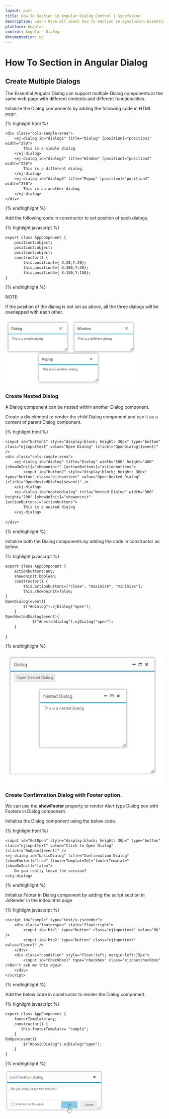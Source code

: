 ```yaml
---
layout: post
title: How To Section in Angular Dialog Control | Syncfusion
description: Learn here all about how to section in Syncfusion Essential Angular Dialog control, its elements, and more.
platform: Angular
control: Angular- Dialog
documentation: ug
---
```


# How To Section in Angular Dialog

## Create Multiple Dialogs

The Essential Angular Dialog can support multiple Dialog components in the same web page with different contents and different functionalities.

Initialize the Dialog components by adding the following code in HTML page.

{% highlight html %}

    <div class="cols-sample-area">
        <ej-dialog id="dialog1" title="Dialog" [position]="position1" width="250">
            This is a simple dialog
        </ej-dialog>
        <ej-dialog id="dialog2" title="Window" [position]="position2" width="250">
            This is a different dialog
        </ej-dialog>
        <ej-dialog id="dialog3" title="Popup" [position]="position3" width="250">
            This is an another dialog
        </ej-dialog>
    </div>

{% endhighlight %}

Add the following code in constructor to set position of each dialogs.

{% highlight javascript %}

    export class AppComponent {
        position1:object;
        position2:object;
        position3:object;
        constructor() {
            this.position1={ X:20,Y:20};
            this.position2={ X:300,Y:20};
            this.position3={ X:150,Y:150};
    }

{% endhighlight %}



NOTE:

If the position of the dialog is not set as above, all the three dialogs will be overlapped with each other.

![Create Multiple Dialogs](how-to_images\create-multiple-dialogs_img1.png)

### Create Nested Dialog

A Dialog component can be nested within another Dialog component.

Create a div element to render the child Dialog component and use it as a content of parent Dialog component.

{% highlight html %}


    <input id="button1" style="display:block; height: 30px" type="button" class="ejinputtext" value="Open Dialog" (click)="OpenDialog($event)" />
    <div class="cols-sample-area">
        <ej-dialog id="dialog" title="Dialog" width="500" height="400" [showOnInit]="showoninit" [actionButtons]="actionbuttons">
            <input id="button2" style="display:block; height: 30px" type="button" class="ejinputtext" value="Open Nested Dialog" (click)="OpenNestedDialog($event)" />
        </ej-dialog>
        <ej-dialog id="nesteddialog" title="Nested Dialog" width="300" height="200" [showOnInit]="showoninit" [actionButtons]="actionbuttons">
            This is a nested dialog
        </ej-dialog>

    </div>

{% endhighlight %}


Initialize both the Dialog components by adding the code in constructor as below.

{% highlight javascript %}

    export class AppComponent {
        actionbuttons:any;
        showoninit:boolean;
        constructor() {
            this.actionbuttons=["close", "maximize", "minimize"];
            this.showoninit=false;
    }
    OpenDialog(event){
            $("#dialog").ejDialog("open");
        }
    OpenNestedDialog(event){
                $("#nesteddialog").ejDialog("open");
        }

    }

{% endhighlight %}


![](how-to_images\create-nested-dialog_img1.png)

### Create Confirmation Dialog with Footer option.

We can use the **showFooter** property to render Alert type Dialog box with Footers in Dialog component.

Initialize the Dialog component using the below code.

{% highlight html %}

    <input id="GetOpen" style="display:block; height: 30px" type="button" class="ejinputtext" value="Click to Open Dialog" (click)="OnOpen($event)" />
    <ej-dialog id="basicDialog" title="Confirmation Dialog" [showFooter]="true" [footerTemplateId]="footerTemplate" [showOnInit]="false">
        Do you really leave the session?
    </ej-dialog>

{% endhighlight %}

Initialize Footer in Dialog component by adding the script section in JsRender in the index.html page

{% highlight javascript %}

    <script id="sample" type="text/x-jsrender">
        <div class="footerspan" style="float:right">
            <input id='btn1' type="button" class="ejinputtext" value="Ok" />
            <input id='btn2' type="button" class="ejinputtext" value="Cancel" />
        </div>
        <div class="condition" style="float:left; margin-left:15px">
            <input id="Checkbox1" type="checkbox" class="ejinputcheckbox" />Don't ask me this again
        </div>
    </script>

{% endhighlight %}

Add the below code in constructor to render the Dialog component.

{% highlight javascript %}
  
    export class AppComponent {
        footerTemplate:any;
        constructor() {
           this.footerTemplate= "sample";
        }
    OnOpen(event){
            $("#basicDialog").ejDialog("open");
        }
    }

{% endhighlight %}


![Create Alert Dialog](how-to_images\create-confirmation-dialog-with-footer-option_img1.png)
